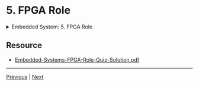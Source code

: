 # 5. FPGA Role

<details>
  <summary> Embedded System: 5. FPGA Role </summary>

<p align="center" >
    <img src="https://rfpga.s3.us-west-1.amazonaws.com/Function-Acceleration-on-FPGA-with-Vitis-Part-1_Fundamental/images/5_FPGA-Roles_0.png" width="90%" > 
    <img src="https://rfpga.s3.us-west-1.amazonaws.com/Function-Acceleration-on-FPGA-with-Vitis-Part-1_Fundamental/images/5_FPGA-Roles.png" width="90%" > 
    <img src="https://rfpga.s3.us-west-1.amazonaws.com/Function-Acceleration-on-FPGA-with-Vitis-Part-1_Fundamental/images/5_FPGA-Roles_2.png" width="90%" > 
    <img src="https://rfpga.s3.us-west-1.amazonaws.com/Function-Acceleration-on-FPGA-with-Vitis-Part-1_Fundamental/images/5_FPGA-Roles_21.png" width="90%" > 
    <img src="https://rfpga.s3.us-west-1.amazonaws.com/Function-Acceleration-on-FPGA-with-Vitis-Part-1_Fundamental/images/5_FPGA-Role_3.png" width="90%" > 
    <img src="https://rfpga.s3.us-west-1.amazonaws.com/Function-Acceleration-on-FPGA-with-Vitis-Part-1_Fundamental/images/5_FPGA-Roles_4.png" width="90%" > 
</p> 

</details>

## Resource

-   [Embedded-Systems-FPGA-Role-Quiz-Solution.pdf](https://rfpga.s3.us-west-1.amazonaws.com/Function-Acceleration-on-FPGA-with-Vitis-Part-1_Fundamental/Embedded-Systems-FPGA-Role-Quiz-Solution.pdf)


---

[Previous](./4_Definition.md) | [Next](./6_HLS-Role.md)